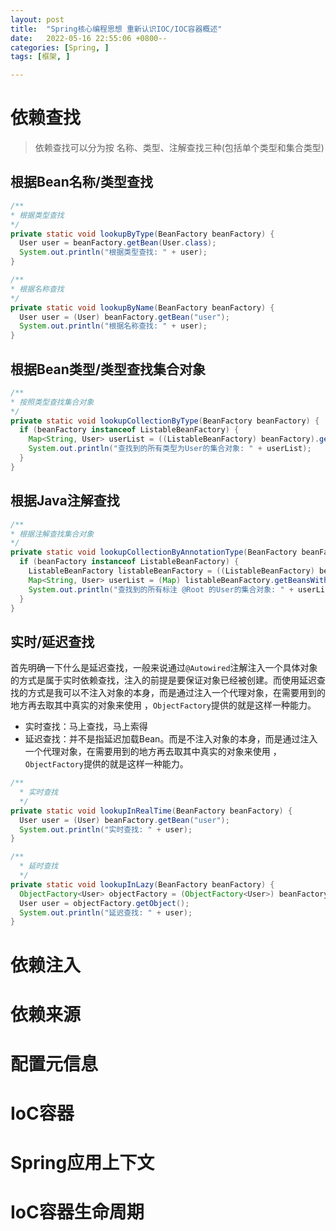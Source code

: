 ```yaml
---
layout: post
title:  "Spring核心编程思想 重新认识IOC/IOC容器概述"
date:   2022-05-16 22:55:06 +0800--
categories: [Spring, ]
tags: [框架, ]  

---
```


# 依赖查找

> 依赖查找可以分为按 名称、类型、注解查找三种(包括单个类型和集合类型)

## 根据Bean名称/类型查找

```java
/**
* 根据类型查找
*/
private static void lookupByType(BeanFactory beanFactory) {
  User user = beanFactory.getBean(User.class);
  System.out.println("根据类型查找: " + user);
}

/**
* 根据名称查找
*/
private static void lookupByName(BeanFactory beanFactory) {
  User user = (User) beanFactory.getBean("user");
  System.out.println("根据名称查找: " + user);
}
```



## 根据Bean类型/类型查找集合对象

```java
/**
* 按照类型查找集合对象
*/
private static void lookupCollectionByType(BeanFactory beanFactory) {
  if (beanFactory instanceof ListableBeanFactory) {
    Map<String, User> userList = ((ListableBeanFactory) beanFactory).getBeansOfType(User.class);
    System.out.println("查找到的所有类型为User的集合对象: " + userList);
  }
}
```



## 根据Java注解查找

```java
/**
* 根据注解查找集合对象
*/
private static void lookupCollectionByAnnotationType(BeanFactory beanFactory) {
  if (beanFactory instanceof ListableBeanFactory) {
    ListableBeanFactory listableBeanFactory = ((ListableBeanFactory) beanFactory);
    Map<String, User> userList = (Map) listableBeanFactory.getBeansWithAnnotation(Root.class);
    System.out.println("查找到的所有标注 @Root 的User的集合对象: " + userList);
  }
}
```



## 实时/延迟查找

首先明确一下什么是延迟查找，一般来说通过`@Autowired`注解注入一个具体对象的方式是属于实时依赖查找，注入的前提是要保证对象已经被创建。而使用延迟查找的方式是我可以不注入对象的本身，而是通过注入一个代理对象，在需要用到的地方再去取其中真实的对象来使用 ，`ObjectFactory`提供的就是这样一种能力。

- 实时查找：马上查找，马上索得
- 延迟查找：并不是指延迟加载Bean。而是不注入对象的本身，而是通过注入一个代理对象，在需要用到的地方再去取其中真实的对象来使用 ，`ObjectFactory`提供的就是这样一种能力。

```java
/**
  * 实时查找
  */
private static void lookupInRealTime(BeanFactory beanFactory) {
  User user = (User) beanFactory.getBean("user");
  System.out.println("实时查找: " + user);
}

/**
  * 延时查找
  */
private static void lookupInLazy(BeanFactory beanFactory) {
  ObjectFactory<User> objectFactory = (ObjectFactory<User>) beanFactory.getBean("objectFactory");
  User user = objectFactory.getObject();
  System.out.println("延迟查找: " + user);
}
```





# 依赖注入



# 依赖来源



# 配置元信息



# IoC容器



# Spring应用上下文



# IoC容器生命周期
